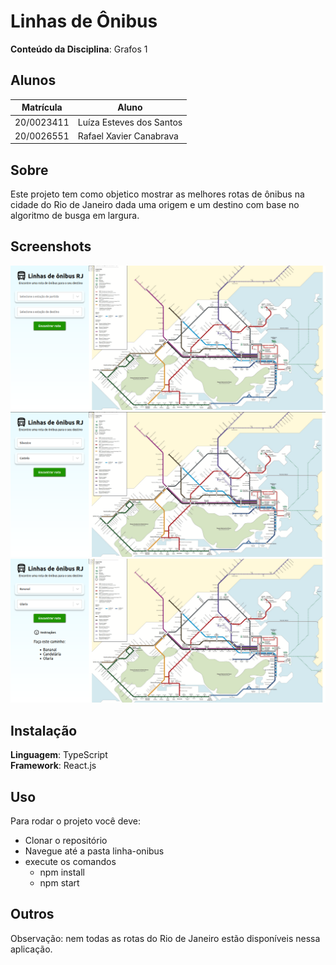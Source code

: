 # Linhas de Ônibus

**Conteúdo da Disciplina**: Grafos 1<br>

## Alunos
|Matrícula | Aluno |
| -- | -- |
| 20/0023411  |  Luíza Esteves dos Santos |
| 20/0026551  |  Rafael Xavier Canabrava |

## Sobre 
Este projeto tem como objetico mostrar as melhores rotas de ônibus na cidade do Rio de Janeiro dada uma origem e um destino com base no algoritmo de busga em largura.

## Screenshots
![Screenshot 1](./f1.png)
![Screenshot 2](./f2.png)
![Screenshot 3](./f3.png)

## Instalação 
**Linguagem**: TypeScript<br>
**Framework**: React.js<br>

## Uso 
Para rodar o projeto você deve:
- Clonar o repositório
- Navegue até a pasta linha-onibus
- execute os comandos
  - npm install
  - npm start

## Outros 
Observação: nem todas as rotas do Rio de Janeiro estão disponíveis nessa aplicação.




